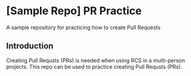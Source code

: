 # [Sample Repo] PR Practice
A sample repository for practicing how to create Pull Requests

## Introduction
Creating Pull Requsts (PRs) is needed when using RCS in a multi-person projects.
This repo can be used to practice creating Pull Requsts (PRs). 
